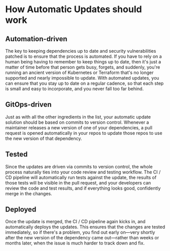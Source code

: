 # How Automatic Updates should work

## Automation-driven

The key to keeping dependencies up to date and security vulnerabilities patched is to ensure that the process is automated. If you have to rely on a human being having to remember to keep things up to date, then it's just a matter of time before that person gets busy, forgets, and suddenly, you're running an ancient version of Kubernetes or Terraform that's no longer supported and nearly impossible to update. With automated updates, you can ensure that you stay up to date on a regular cadence, so that each step is small and easy to incorporate, and you never fall too far behind.

## GitOps-driven

Just as with all the other ingredients in the list, your automatic update solution should be based on commits to version control. Whenever a maintainer releases a new version of one of your dependencies, a pull request is opened automatically in your repos to update those repos to use the new version of that dependency.

## Tested

Since the updates are driven via commits to version control, the whole process naturally ties into your code review and testing workflow. The CI / CD pipeline will automatically run tests against the update, the results of those tests will be visible in the pull request, and your developers can review the code and test results, and if everything looks good, confidently merge in the changes.

## Deployed

Once the update is merged, the CI / CD pipeline again kicks in, and automatically deploys the updates. This ensures that the changes are tested immediately, so if there's a problem, you find out early on—very shortly after the new version of the dependency came out—rather than weeks or months later, when the issue is much harder to track down and fix.



<!-- ##DOCS-SOURCER-START
{
  "sourcePlugin": "local-copier",
  "hash": "1d9283d627bcec9be8c17049eab3ad3a"
}
##DOCS-SOURCER-END -->
